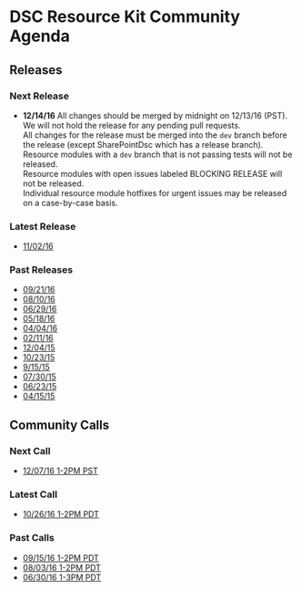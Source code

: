 # DSC Resource Kit Community Agenda

## Releases
### Next Release
- **12/14/16**
All changes should be merged by midnight on 12/13/16 (PST).  
We will not hold the release for any pending pull requests.  
All changes for the release must be merged into the ```dev``` branch before the release (except SharePointDsc which has a release branch).  
Resource modules with a ```dev``` branch that is not passing tests will not be released.  
Resource modules with open issues labeled BLOCKING RELEASE will not be released.  
Individual resource module hotfixes for urgent issues may be released on a case-by-case basis.  

### Latest Release
- [11/02/16](https://blogs.msdn.microsoft.com/powershell/2016/11/02/dsc-resource-kit-november-2016-release/)

### Past Releases
- [09/21/16](https://blogs.msdn.microsoft.com/powershell/2016/09/21/dsc-resource-kit-september-release/)
- [08/10/16](https://blogs.msdn.microsoft.com/powershell/2016/08/10/dsc-resource-kit-august-release/)
- [06/29/16](https://blogs.msdn.microsoft.com/powershell/2016/06/29/dsc-resource-kit-june-release/)
- [05/18/16](https://blogs.msdn.microsoft.com/powershell/2016/05/18/dsc-resource-kit-anniversary-release/)
- [04/04/16](https://blogs.msdn.microsoft.com/powershell/2016/04/04/dsc-resource-kit-update/)
- [02/11/16](https://blogs.msdn.microsoft.com/powershell/2016/02/11/dsc-resource-kit-gets-even-bigger/)
- [12/04/15](https://blogs.msdn.microsoft.com/powershell/2015/12/04/recent-updates-to-dsc-resource-kit/)
- [10/23/15](https://blogs.msdn.microsoft.com/powershell/2015/10/23/dsc-resource-kit-updates-are-here/)
- [9/15/15](https://blogs.msdn.microsoft.com/powershell/2015/09/15/updated-dsc-resource-kit-available-in-the-powershell-gallery/)
- [07/30/15](https://blogs.msdn.microsoft.com/powershell/2015/07/30/whats-new-in-dsc-resource-kit/)
- [06/23/15](https://blogs.msdn.microsoft.com/powershell/2015/06/23/dsc-resource-kit-flourishes-as-open-source/)
- [04/15/15](https://blogs.msdn.microsoft.com/powershell/2015/04/27/dsc-resource-kit-moved-to-github/)

## Community Calls
### Next Call
- [12/07/16 1-2PM PST](https://github.com/PowerShell/DscResources/blob/master/CommunityCalls/12-07-16)

### Latest Call
- [10/26/16 1-2PM PDT](https://github.com/PowerShell/DscResources/blob/master/CommunityCalls/10-26-16)


### Past Calls
- [09/15/16 1-2PM PDT](https://github.com/PowerShell/DscResources/blob/master/CommunityCalls/09-15-16)
- [08/03/16 1-2PM PDT](https://github.com/PowerShell/DscResources/blob/master/CommunityCalls/08-03-16)
- [06/30/16 1-3PM PDT](https://github.com/PowerShell/DscResources/tree/master/CommunityCalls/06-30-16)



